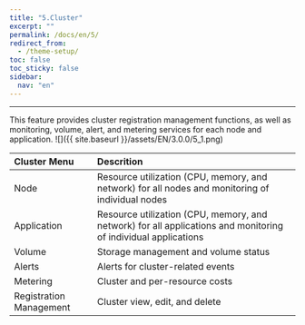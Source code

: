 ```yaml
---
title: "5.Cluster"
excerpt: ""
permalink: /docs/en/5/
redirect_from:
  - /theme-setup/
toc: false
toc_sticky: false
sidebar:
  nav: "en"
---
```



---

This feature provides cluster registration management functions, as well as monitoring, volume, alert, and metering services for each node and application.
![]({{ site.baseurl }}/assets/EN/3.0.0/5_1.png)

| Cluster Menu | Descrition |
| :--- | :--- |
| Node | Resource utilization \(CPU, memory, and network\) for all nodes and monitoring of individual nodes |
| Application | Resource utilization \(CPU, memory, and network\) for all applications and monitoring of individual applications |
| Volume | Storage management and volume status |
| Alerts | Alerts for cluster-related events |
| Metering | Cluster and per-resource costs |
| Registration Management | Cluster view, edit, and delete |
